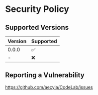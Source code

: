 # Security Policy

## Supported Versions

| Version | Supported          |
| ------- | ------------------ |
| 0.0.0   | :white_check_mark: |
| -   | :x:                |


## Reporting a Vulnerability

https://github.com/aecyia/CodeLab/issues
